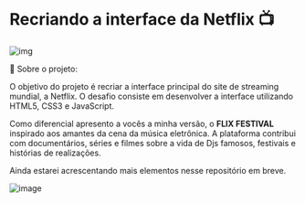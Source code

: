 # Recriando a interface da Netflix​ :tv:

![img](https://o.remove.bg/downloads/f16024d3-ff85-4f4b-9ecb-a0ca74f40f1c/image-removebg-preview.png)

:thought_balloon: Sobre o projeto:

O objetivo do projeto é recriar a interface principal do site de streaming mundial, a Netflix. O desafio consiste em desenvolver a interface utilizando HTML5, CSS3 e JavaScript.

Como diferencial apresento a vocês a minha versão, o **FLIX FESTIVAL** inspirado aos amantes da cena da música eletrônica. A plataforma contribui com documentários, séries e filmes sobre a vida de Djs famosos, festivais e histórias de realizações.

Ainda estarei acrescentando mais elementos nesse repositório em breve. 

![image](https://user-images.githubusercontent.com/84195975/122094509-a2a5a600-cde2-11eb-8174-5a40cc0da0b7.png)
